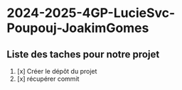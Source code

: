 # 2024-2025-4GP-LucieSvc-Poupouj-JoakimGomes

## Liste des taches pour notre projet

1. [x] Créer le dépôt du projet 
2. [x] récupérer commit
